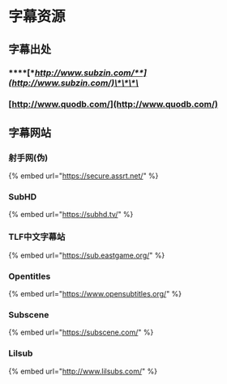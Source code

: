 # 字幕资源

##  字幕出处

### \*\*\*\*[**http://www.subzin.com/**](http://www.subzin.com/)\*\*\*\*

### [http://www.quodb.com/](http://www.quodb.com/)

## 字幕网站

### **射手网\(伪\)**

{% embed url="https://secure.assrt.net/" %}

### SubHD

{% embed url="https://subhd.tv/" %}

### TLF中文字幕站

{% embed url="https://sub.eastgame.org/" %}

### Opentitles

{% embed url="https://www.opensubtitles.org/" %}

### Subscene

{% embed url="https://subscene.com/" %}

### Lilsub

{% embed url="http://www.lilsubs.com/" %}



